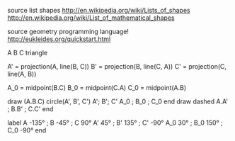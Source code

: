 
source list shapes
  http://en.wikipedia.org/wiki/Lists_of_shapes
  http://en.wikipedia.org/wiki/List_of_mathematical_shapes

source geometry programming language!
  http://eukleides.org/quickstart.html

  A B C triangle

  A' = projection(A, line(B, C))
  B' = projection(B, line(C, A))
  C' = projection(C, line(A, B))

  A_0 = midpoint(B.C)
  B_0 = midpoint(C.A)
  C_0 = midpoint(A.B)

  draw
    (A.B.C)
    circle(A', B', C')
    A'; B'; C'
    A_0 ; B_0 ; C_0
  end
  draw dashed
    A.A' ; B.B' ; C.C'
  end

  label
    A -135° ; B -45° ; C 90°
    A' 45° ; B' 135° ; C' -90°
    A_0 30° ; B_0 150° ; C_0 -90°
  end
